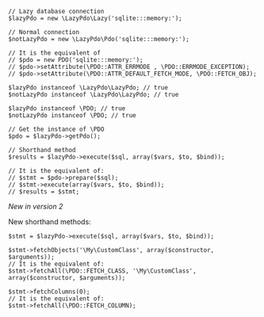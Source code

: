     // Lazy database connection
    $lazyPdo = new \LazyPdo\Lazy('sqlite:::memory:');
 
    // Normal connection
    $notLazyPdo = new \LazyPdo\Pdo('sqlite:::memory:');

    // It is the equivalent of
    // $pdo = new PDO('sqlite:::memory:');
    // $pdo->setAttribute(\PDO::ATTR_ERRMODE , \PDO::ERRMODE_EXCEPTION);
    // $pdo->setAttribute(\PDO::ATTR_DEFAULT_FETCH_MODE, \PDO::FETCH_OBJ);

    $lazyPdo instanceof \LazyPdo\LazyPdo; // true
    $notLazyPdo instanceof \LazyPdo\LazyPdo; // true

    $lazyPdo instanceof \PDO; // true
    $notLazyPdo instanceof \PDO; // true

    // Get the instance of \PDO
    $pdo = $lazyPdo->getPdo();

    // Shorthand method
    $results = $lazyPdo->execute($sql, array($vars, $to, $bind));

    // It is the equivalent of:
    // $stmt = $pdo->prepare($sql);
    // $stmt->execute(array($vars, $to, $bind));
    // $results = $stmt;

*New in version 2*

New shorthand methods:

    $stmt = $lazyPdo->execute($sql, array($vars, $to, $bind));

    $stmt->fetchObjects('\My\CustomClass', array($constructor, $arguments));
    // It is the equivalent of:
    $stmt->fetchAll(\PDO::FETCH_CLASS, '\My\CustomClass', array($constructor, $arguments));

    $stmt->fetchColumns(0);
    // It is the equivalent of:
    $stmt->fetchAll(\PDO::FETCH_COLUMN);
